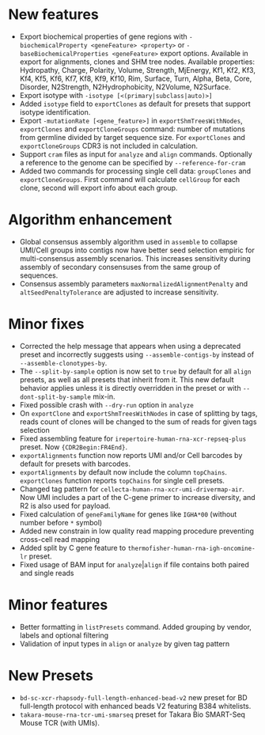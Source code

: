 # New features

- Export biochemical properties of gene regions with `-biochemicalProperty <geneFeature> <property>`
  or `-baseBiochemicalProperties <geneFeature>` export options. Available in export for alignments, clones and SHM tree
  nodes. Available properties: Hydropathy, Charge, Polarity, Volume, Strength, MjEnergy, Kf1, Kf2, Kf3, Kf4, Kf5, Kf6,
  Kf7, Kf8, Kf9, Kf10, Rim, Surface, Turn, Alpha, Beta, Core, Disorder, N2Strength, N2Hydrophobicity, N2Volume,
  N2Surface.
- Export isotype with `-isotype [<(primary|subclass|auto)>]`
- Added `isotype` field to `exportClones` as default for presets that support isotype identification.
- Export `-mutationRate [<gene_feature>]` in `exportShmTreesWithNodes`, `exportClones` and `exportCloneGroups` command:
  number of mutations from germline divided by target sequence size. For `exportClones` and `exportCloneGroups` CDR3 is
  not included in calculation.
- Support `cram` files as input for `analyze` and `align` commands. Optionally a reference to the genome can be
  specified by `--reference-for-cram`
- Added two commands for processing single cell data: `groupClones` and `exportCloneGroups`. First command will
  calculate `cellGroup` for each clone, second will export info about each group.

# Algorithm enhancement

- Global consensus assembly algorithm used in `assemble` to collapse UMI/Cell groups into contigs now have better seed
  selection empiric for multi-consensus assembly scenarios. This increases sensitivity during assembly of secondary
  consensuses from the same group of sequences.
- Consensus assembly parameters `maxNormalizedAlignmentPenalty` and `altSeedPenaltyTolerance` are adjusted to increase
  sensitivity.

# Minor fixes

- Corrected the help message that appears when using a deprecated preset and incorrectly suggests
  using `--assemble-contigs-by` instead of `--assemble-clonotypes-by`.
- The `--split-by-sample` option is now set to `true` by default for all `align` presets, as well as all presets that
  inherit from it. This new default behavior applies unless it is directly overridden in the preset or
  with `--dont-split-by-sample` mix-in.
- Fixed possible crash with `--dry-run` option in `analyze`
- On `exportClone` and `exportShmTreesWithNodes` in case of splitting by tags, reads count of clones will be changed to
  the sum of reads for given tags selection
- Fixed assembling feature for `irepertoire-human-rna-xcr-repseq-plus` preset. Now `{CDR2Begin:FR4End}`.
- `exportAlignments` function now reports UMI and/or Cell barcodes by default for presets with barcodes.
- `exportAlignments` by default now include the column `topChains`. `exportClones` function reports `topChains` for single cell presets.
- Changed tag pattern for `cellecta-human-rna-xcr-umi-drivermap-air`. Now UMI includes a part of the C-gene primer to increase diversity, and R2 is also used for payload.
- Fixed calculation of `geneFamilyName` for genes like `IGHA*00` (without number before `*` symbol)
- Added new constrain in low quality read mapping procedure preventing cross-cell read mapping
- Added split by C gene feature to `thermofisher-human-rna-igh-oncomine-lr` preset.
- Fixed usage of BAM input for `analyze`|`align` if file contains both paired and single reads

# Minor features

- Better formatting in `listPresets` command. Added grouping by vendor, labels and optional filtering
- Validation of input types in `align` or `analyze` by given tag pattern

# New Presets

- `bd-sc-xcr-rhapsody-full-length-enhanced-bead-v2` new preset for BD full-length protocol with enhanced beads V2
  featuring B384 whitelists.
- `takara-mouse-rna-tcr-umi-smarseq` preset for Takara Bio SMART-Seq Mouse TCR (with UMIs).
